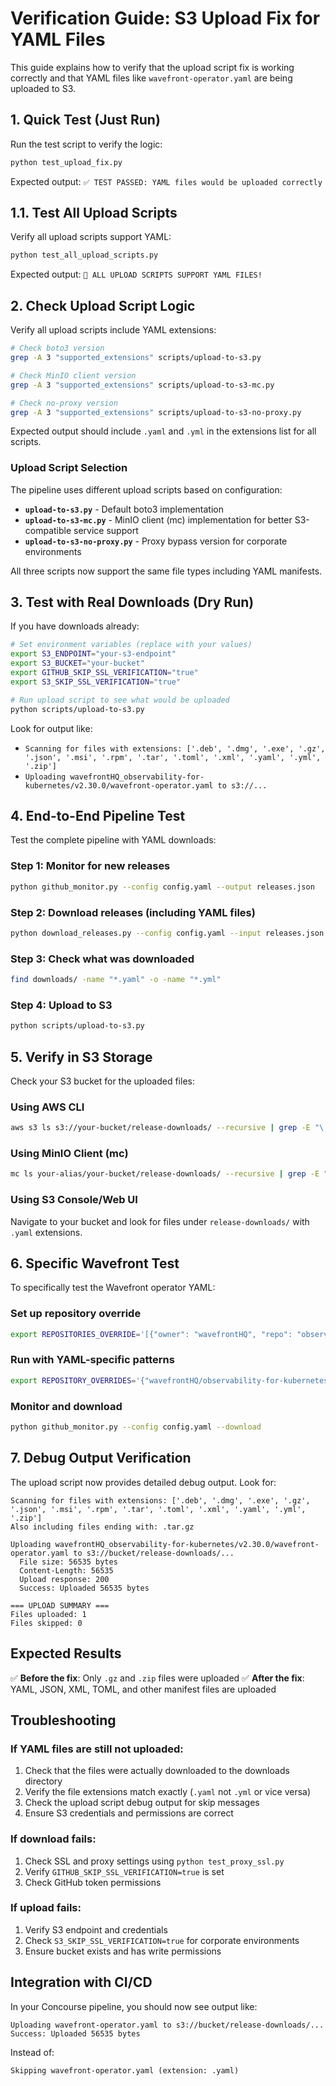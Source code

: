 # Verification Guide: S3 Upload Fix for YAML Files

This guide explains how to verify that the upload script fix is working correctly and that YAML files like `wavefront-operator.yaml` are being uploaded to S3.

## 1. Quick Test (Just Run)

Run the test script to verify the logic:
```bash
python test_upload_fix.py
```

Expected output: `✅ TEST PASSED: YAML files would be uploaded correctly`

## 1.1. Test All Upload Scripts

Verify all upload scripts support YAML:
```bash
python test_all_upload_scripts.py
```

Expected output: `🎉 ALL UPLOAD SCRIPTS SUPPORT YAML FILES!`

## 2. Check Upload Script Logic

Verify all upload scripts include YAML extensions:
```bash
# Check boto3 version
grep -A 3 "supported_extensions" scripts/upload-to-s3.py

# Check MinIO client version  
grep -A 3 "supported_extensions" scripts/upload-to-s3-mc.py

# Check no-proxy version
grep -A 3 "supported_extensions" scripts/upload-to-s3-no-proxy.py
```

Expected output should include `.yaml` and `.yml` in the extensions list for all scripts.

### Upload Script Selection

The pipeline uses different upload scripts based on configuration:
- **`upload-to-s3.py`** - Default boto3 implementation 
- **`upload-to-s3-mc.py`** - MinIO client (mc) implementation for better S3-compatible service support
- **`upload-to-s3-no-proxy.py`** - Proxy bypass version for corporate environments

All three scripts now support the same file types including YAML manifests.

## 3. Test with Real Downloads (Dry Run)

If you have downloads already:
```bash
# Set environment variables (replace with your values)
export S3_ENDPOINT="your-s3-endpoint"
export S3_BUCKET="your-bucket"
export GITHUB_SKIP_SSL_VERIFICATION="true"
export S3_SKIP_SSL_VERIFICATION="true"

# Run upload script to see what would be uploaded
python scripts/upload-to-s3.py
```

Look for output like:
- `Scanning for files with extensions: ['.deb', '.dmg', '.exe', '.gz', '.json', '.msi', '.rpm', '.tar', '.toml', '.xml', '.yaml', '.yml', '.zip']`
- `Uploading wavefrontHQ_observability-for-kubernetes/v2.30.0/wavefront-operator.yaml to s3://...`

## 4. End-to-End Pipeline Test

Test the complete pipeline with YAML downloads:

### Step 1: Monitor for new releases
```bash
python github_monitor.py --config config.yaml --output releases.json
```

### Step 2: Download releases (including YAML files)
```bash
python download_releases.py --config config.yaml --input releases.json
```

### Step 3: Check what was downloaded
```bash
find downloads/ -name "*.yaml" -o -name "*.yml"
```

### Step 4: Upload to S3
```bash
python scripts/upload-to-s3.py
```

## 5. Verify in S3 Storage

Check your S3 bucket for the uploaded files:

### Using AWS CLI
```bash
aws s3 ls s3://your-bucket/release-downloads/ --recursive | grep -E "\.(yaml|yml)$"
```

### Using MinIO Client (mc)
```bash
mc ls your-alias/your-bucket/release-downloads/ --recursive | grep -E "\.(yaml|yml)$"
```

### Using S3 Console/Web UI
Navigate to your bucket and look for files under `release-downloads/` with `.yaml` extensions.

## 6. Specific Wavefront Test

To specifically test the Wavefront operator YAML:

### Set up repository override
```bash
export REPOSITORIES_OVERRIDE='[{"owner": "wavefrontHQ", "repo": "observability-for-kubernetes"}]'
```

### Run with YAML-specific patterns
```bash
export REPOSITORY_OVERRIDES='{"wavefrontHQ/observability-for-kubernetes": {"asset_patterns": ["*.yaml", "*.yml"]}}'
```

### Monitor and download
```bash
python github_monitor.py --config config.yaml --download
```

## 7. Debug Output Verification

The upload script now provides detailed debug output. Look for:

```
Scanning for files with extensions: ['.deb', '.dmg', '.exe', '.gz', '.json', '.msi', '.rpm', '.tar', '.toml', '.xml', '.yaml', '.yml', '.zip']
Also including files ending with: .tar.gz

Uploading wavefrontHQ_observability-for-kubernetes/v2.30.0/wavefront-operator.yaml to s3://bucket/release-downloads/...
  File size: 56535 bytes
  Content-Length: 56535
  Upload response: 200
  Success: Uploaded 56535 bytes

=== UPLOAD SUMMARY ===
Files uploaded: 1
Files skipped: 0
```

## Expected Results

✅ **Before the fix**: Only `.gz` and `.zip` files were uploaded
✅ **After the fix**: YAML, JSON, XML, TOML, and other manifest files are uploaded

## Troubleshooting

### If YAML files are still not uploaded:
1. Check that the files were actually downloaded to the downloads directory
2. Verify the file extensions match exactly (`.yaml` not `.yml` or vice versa)
3. Check the upload script debug output for skip messages
4. Ensure S3 credentials and permissions are correct

### If download fails:
1. Check SSL and proxy settings using `python test_proxy_ssl.py`
2. Verify `GITHUB_SKIP_SSL_VERIFICATION=true` is set
3. Check GitHub token permissions

### If upload fails:
1. Verify S3 endpoint and credentials
2. Check `S3_SKIP_SSL_VERIFICATION=true` for corporate environments
3. Ensure bucket exists and has write permissions

## Integration with CI/CD

In your Concourse pipeline, you should now see output like:
```
Uploading wavefront-operator.yaml to s3://bucket/release-downloads/...
Success: Uploaded 56535 bytes
```

Instead of:
```
Skipping wavefront-operator.yaml (extension: .yaml)
```